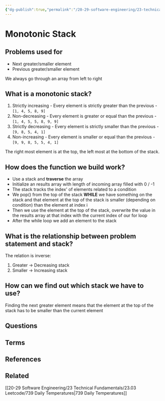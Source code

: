 ```yaml
---
{"dg-publish":true,"permalink":"/20-29-software-engineering/23-technical-fundamentals/23-01-data-structures/monotonic-stack/","tags":["code/dsa/stack","code/dsa/technique"],"created":"2023-10-03T07:57:31.716-05:00","updated":"2023-10-12T07:53:43.406-05:00"}
---
```


# Monotonic Stack
## Problems used for
- Next greater/smaller element
- Previous greater/smaller element

We always go through an array from left to right
## What is a monotonic stack?
1. Strictly increasing - Every element is strictly greater than the previous - `[1, 4, 5, 8, 9]`
2. Non-decreasing - Every element is greater or equal than the previous - `[1, 4, 5, 5, 8, 9, 9]`
3. Strictly decreasing - Every element is strictly smaller than the previous - `[9, 8, 5, 4, 1]`
4. Non-increasing - Every element is smaller or equal than the previous - `[9, 9, 8, 5, 5, 4, 1]`

The right most element is at the top, the left most at the bottom of the stack.
## How does the function we build work?
- Use a stack and **traverse** the array
- Initialize an results array with length of incoming array filled with 0 / -1
- The stack tracks the index' of elements related to a condition
- We pop() from the top of the stack **WHILE** we have something on the stack and that element at the top of the stack is smaller (depending on condition) than the element at index i
- Then we use the element at the top of the stack, overwrite the value in the results array at that index with the current index of our for loop
- After the while loop we add an element to the stack

## What is the relationship between problem statement and stack?
The relation is inverse:
1. Greater -> Decreasing stack
2. Smaller -> Increasing stack

## How can we find out which stack we have to use?
Finding the next greater element means that the element at the top of the stack has to be smaller than the current element

## Questions
## Terms
## References
## Related
[[20-29 Software Engineering/23 Technical Fundamentals/23.03 Leetcode/739 Daily Temperatures\|739 Daily Temperatures]]